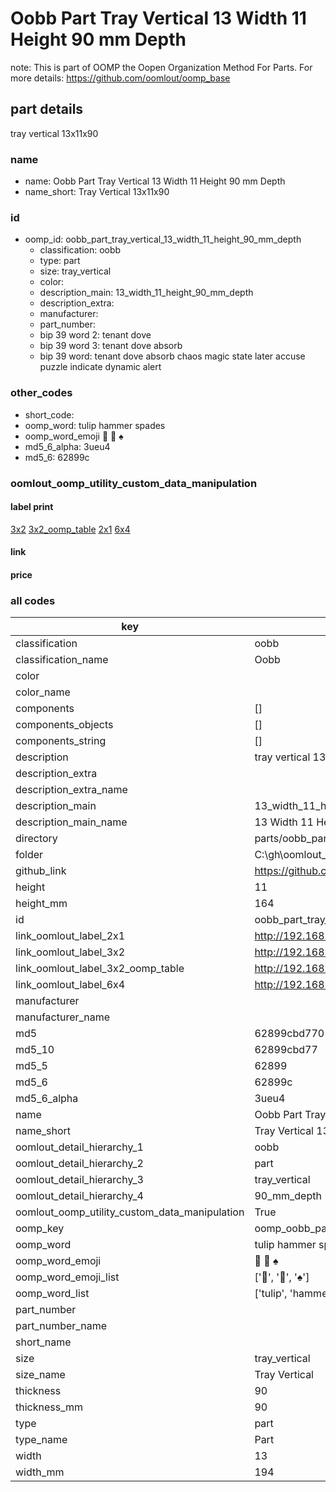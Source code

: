 # Oobb Part Tray Vertical 13 Width 11 Height 90 mm Depth  

note: This is part of OOMP the Oopen Organization Method For Parts. For more details: https://github.com/oomlout/oomp_base

##  part details
  



tray vertical 13x11x90



### name
* name: Oobb Part Tray Vertical 13 Width 11 Height 90 mm Depth
* name_short: Tray Vertical 13x11x90 
### id
* oomp_id: oobb_part_tray_vertical_13_width_11_height_90_mm_depth
  * classification: oobb
  * type: part
  * size: tray_vertical
  * color: 
  * description_main: 13_width_11_height_90_mm_depth
  * description_extra: 
  * manufacturer: 
  * part_number: 
  * bip 39 word 2: tenant dove
  * bip 39 word 3: tenant dove absorb
  * bip 39 word: tenant dove absorb chaos magic state later accuse puzzle indicate dynamic alert

### other_codes
* short_code: 
* oomp_word: tulip hammer spades
* oomp_word_emoji :tulip: :hammer: :spades:
* md5_6_alpha: 3ueu4
* md5_6: 62899c






### oomlout_oomp_utility_custom_data_manipulation
#### label print
[3x2](http://192.168.1.245:1112/?label=oomp%203ueu4)
[3x2_oomp_table](http://192.168.1.108:1112/?label=oomp%203ueu4)
[2x1](http://192.168.1.242:1112/?label=oomp%203ueu4)
[6x4](http://192.168.1.55:1112/?label=oomp%203ueu4)    

#### link

                              

#### price







### all codes 
| key | value |  
| --- | --- |  
| classification | oobb |  
| classification_name | Oobb |  
| color |  |  
| color_name |  |  
| components | [] |  
| components_objects | [] |  
| components_string | [] |  
| description | tray vertical 13x11x90 |  
| description_extra |  |  
| description_extra_name |  |  
| description_main | 13_width_11_height_90_mm_depth |  
| description_main_name | 13 Width 11 Height 90 mm Depth |  
| directory | parts/oobb_part_tray_vertical_13_width_11_height_90_mm_depth |  
| folder | C:\gh\oomlout_oobb_version_4_generated_parts\parts\oobb_part_tray_vertical_13_width_11_height_90_mm_depth |  
| github_link | https://github.com/oomlout/oomlout_oomp_part_src/tree/main/parts/oobb_part_tray_vertical_13_width_11_height_90_mm_depth |  
| height | 11 |  
| height_mm | 164 |  
| id | oobb_part_tray_vertical_13_width_11_height_90_mm_depth |  
| link_oomlout_label_2x1 | http://192.168.1.242:1112/?label=oomp%203ueu4 |  
| link_oomlout_label_3x2 | http://192.168.1.245:1112/?label=oomp%203ueu4 |  
| link_oomlout_label_3x2_oomp_table | http://192.168.1.108:1112/?label=oomp%203ueu4 |  
| link_oomlout_label_6x4 | http://192.168.1.55:1112/?label=oomp%203ueu4 |  
| manufacturer |  |  
| manufacturer_name |  |  
| md5 | 62899cbd7701afab5342e264019076f8 |  
| md5_10 | 62899cbd77 |  
| md5_5 | 62899 |  
| md5_6 | 62899c |  
| md5_6_alpha | 3ueu4 |  
| name | Oobb Part Tray Vertical 13 Width 11 Height 90 mm Depth |  
| name_short | Tray Vertical 13x11x90  |  
| oomlout_detail_hierarchy_1 | oobb |  
| oomlout_detail_hierarchy_2 | part |  
| oomlout_detail_hierarchy_3 | tray_vertical |  
| oomlout_detail_hierarchy_4 | 90_mm_depth |  
| oomlout_oomp_utility_custom_data_manipulation | True |  
| oomp_key | oomp_oobb_part_tray_vertical_13_width_11_height_90_mm_depth |  
| oomp_word | tulip hammer spades |  
| oomp_word_emoji | :tulip: :hammer: :spades: |  
| oomp_word_emoji_list | [':tulip:', ':hammer:', ':spades:'] |  
| oomp_word_list | ['tulip', 'hammer', 'spades'] |  
| part_number |  |  
| part_number_name |  |  
| short_name |  |  
| size | tray_vertical |  
| size_name | Tray Vertical |  
| thickness | 90 |  
| thickness_mm | 90 |  
| type | part |  
| type_name | Part |  
| width | 13 |  
| width_mm | 194 |  
